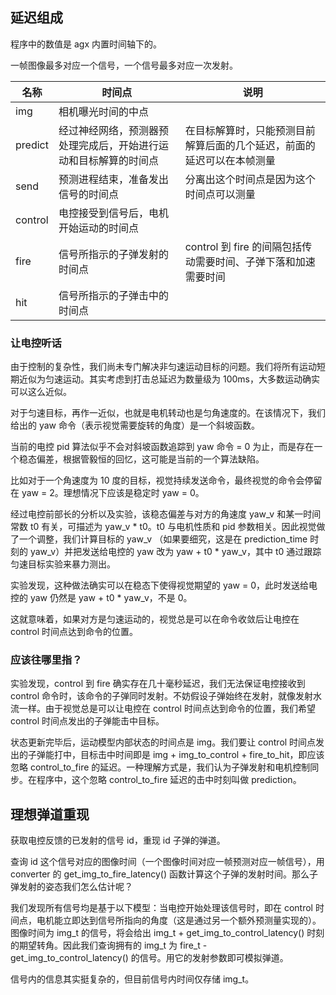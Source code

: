 ## 延迟组成

程序中的数值是 agx 内置时间轴下的。

一帧图像最多对应一个信号，一个信号最多对应一次发射。

| 名称    | 时间点                                                           | 说明                                                                   |
| ------- | ---------------------------------------------------------------- | ---------------------------------------------------------------------- |
| img     | 相机曝光时间的中点                                               |                                                                        |
| predict | 经过神经网络，预测器预处理完成后，开始进行运动和目标解算的时间点 | 在目标解算时，只能预测目前解算后面的几个延迟，前面的延迟可以在本帧测量 |
| send    | 预测进程结束，准备发出信号的时间点                               | 分离出这个时间点是因为这个时间点可以测量                               |
| control | 电控接受到信号后，电机开始运动的时间点                           |                                                                        |
| fire    | 信号所指示的子弹发射的时间点                                     | control 到 fire 的间隔包括传动需要时间、子弹下落和加速需要时间         |
| hit     | 信号所指示的子弹击中的时间点                                     |                                                                        |

### 让电控听话

由于控制的复杂性，我们尚未专门解决非匀速运动目标的问题。我们将所有运动短期近似为匀速运动。其实考虑到打击总延迟为数量级为 100ms，大多数运动确实可以这么近似。

对于匀速目标，再作一近似，也就是电机转动也是匀角速度的。在该情况下，我们给出的 yaw 命令（表示视觉需要旋转的角度）是一个斜坡函数。

当前的电控 pid 算法似乎不会对斜坡函数追踪到 yaw 命令 = 0 为止，而是存在一个稳态偏差，根据管毅恒的回忆，这可能是当前的一个算法缺陷。

比如对于一个角速度为 10 度的目标，视觉持续发送命令，最终视觉的命令会停留在 yaw = 2。理想情况下应该是稳定时 yaw = 0。

经过电控前部长的分析以及实验，该稳态偏差与对方的角速度 yaw_v 和某一时间常数 t0 有关，可描述为 yaw_v * t0。t0 与电机性质和 pid 参数相关。因此视觉做了一个调整，我们计算目标的 yaw_v （如果要细究，这是在 prediction_time 时刻的 yaw_v）并把发送给电控的 yaw 改为 yaw + t0 * yaw_v，其中 t0 通过跟踪匀速目标实验来暴力测出。

实验发现，这种做法确实可以在稳态下使得视觉期望的 yaw = 0，此时发送给电控的 yaw 仍然是 yaw + t0 * yaw_v，不是 0。

这就意味着，如果对方是匀速运动的，视觉总是可以在命令收敛后让电控在 control 时间点达到命令的位置。

### 应该往哪里指？

实验发现，control 到 fire 确实存在几十毫秒延迟，我们无法保证电控接收到 control 命令时，该命令的子弹同时发射。不妨假设子弹始终在发射，就像发射水流一样。由于视觉总是可以让电控在 control 时间点达到命令的位置，我们希望 control 时间点发出的子弹能击中目标。

状态更新完毕后，运动模型内部状态的时间点是 img。我们要让 control 时间点发出的子弹能打中，目标击中时间即是 img + img_to_control + fire_to_hit，即应该忽略 control_to_fire 的延迟。一种理解方式是，我们认为子弹发射和电机控制同步。在程序中，这个忽略 control_to_fire 延迟的击中时刻叫做 prediction。

## 理想弹道重现

获取电控反馈的已发射的信号 id，重现 id 子弹的弹道。

查询 id 这个信号对应的图像时间（一个图像时间对应一帧预测对应一帧信号），用 converter 的 get_img_to_fire_latency() 函数计算这个子弹的发射时间。那么子弹发射的姿态我们怎么估计呢？

我们发现所有信号均是基于以下模型：当电控开始处理该信号时，即在 control 时间点，电机能立即达到信号所指向的角度（这是通过另一个额外预测量实现的）。图像时间为 img_t 的信号，将会给出 img_t + get_img_to_control_latency() 时刻的期望转角。因此我们查询拥有的 img_t 为 fire_t - get_img_to_control_latency() 的信号。用它的发射参数即可模拟弹道。

信号内的信息其实挺复杂的，但目前信号内时间仅存储 img_t。
